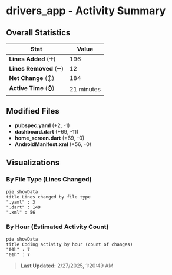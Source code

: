 # drivers_app - Activity Summary 

## Overall Statistics

| Stat                   | Value                                                             |
| ---------------------- | ----------------------------------------------------------------- |
| **Lines Added** (➕)   | 196                                          |
| **Lines Removed** (➖) | 12                                        |
| **Net Change** (↕)    | 184                |
| **Active Time** (⌚)   | 21 minutes |


## Modified Files
- **pubspec.yaml** (+2, -1)
- **dashboard.dart** (+69, -11)
- **home_screen.dart** (+69, -0)
- **AndroidManifest.xml** (+56, -0)

## Visualizations

### By File Type (Lines Changed)

```mermaid
pie showData
title Lines changed by file type
".yaml" : 3
".dart" : 149
".xml" : 56
```

### By Hour (Estimated Activity Count)

```mermaid
pie showData
title Coding activity by hour (count of changes)
"00h" : 7
"01h" : 7
```


> **Last Updated:** 2/27/2025, 1:20:49 AM